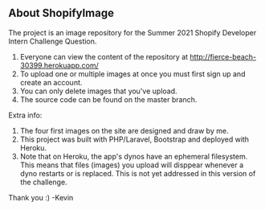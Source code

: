 ## About ShopifyImage

The project is an image repository for the Summer 2021 Shopify Developer Intern Challenge Question. 

1. Everyone can view the content of the repository at http://fierce-beach-30399.herokuapp.com/
2. To upload one or multiple images at once you must first sign up and create an account.
3. You can only delete images that you've upload.
4. The source code can be found on the master branch.

Extra info: 
1. The four first images on the site are designed and draw by me.
2. This project was built with PHP/Laravel, Bootstrap and deployed with Heroku. 
3. Note that on Heroku, the app's dynos have an ephemeral filesystem. This means that files (images) you upload will disppear whenever a dyno restarts or is replaced. This is not yet addressed in this version of the challenge.

Thank you :)
-Kevin
